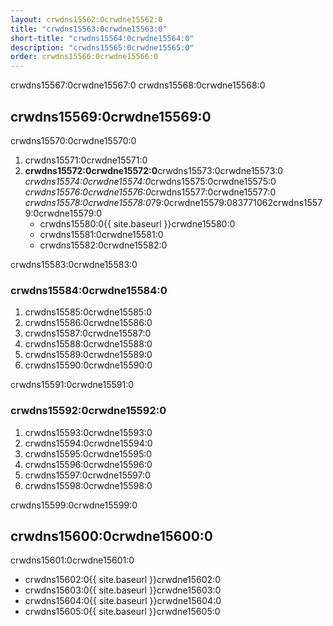 ```yaml
---
layout: crwdns15562:0crwdne15562:0
title: "crwdns15563:0crwdne15563:0"
short-title: "crwdns15564:0crwdne15564:0"
description: "crwdns15565:0crwdne15565:0"
order: crwdns15566:0crwdne15566:0
---
```

crwdns15567:0crwdne15567:0 crwdns15568:0crwdne15568:0

## crwdns15569:0crwdne15569:0

crwdns15570:0crwdne15570:0

1. crwdns15571:0crwdne15571:0
2. **crwdns15572:0crwdne15572:0**crwdns15573:0crwdne15573:0 *crwdns15574:0crwdne15574:0*crwdns15575:0crwdne15575:0 *crwdns15576:0crwdne15576:0*crwdns15577:0crwdne15577:0 *crwdns15578:0crwdne15578:0*79:0crwdne15579:083771062crwdns15579:0crwdne15579:0 
    - crwdns15580:0{{ site.baseurl }}crwdne15580:0
    - crwdns15581:0crwdne15581:0
    - crwdns15582:0crwdne15582:0

crwdns15583:0crwdne15583:0

### crwdns15584:0crwdne15584:0

1. crwdns15585:0crwdne15585:0
2. crwdns15586:0crwdne15586:0
3. crwdns15587:0crwdne15587:0
4. crwdns15588:0crwdne15588:0
5. crwdns15589:0crwdne15589:0
6. crwdns15590:0crwdne15590:0

crwdns15591:0crwdne15591:0

### crwdns15592:0crwdne15592:0

1. crwdns15593:0crwdne15593:0
2. crwdns15594:0crwdne15594:0
3. crwdns15595:0crwdne15595:0
4. crwdns15596:0crwdne15596:0
5. crwdns15597:0crwdne15597:0
6. crwdns15598:0crwdne15598:0

crwdns15599:0crwdne15599:0

## crwdns15600:0crwdne15600:0

crwdns15601:0crwdne15601:0

- crwdns15602:0{{ site.baseurl }}crwdne15602:0
- crwdns15603:0{{ site.baseurl }}crwdne15603:0
- crwdns15604:0{{ site.baseurl }}crwdne15604:0
- crwdns15605:0{{ site.baseurl }}crwdne15605:0